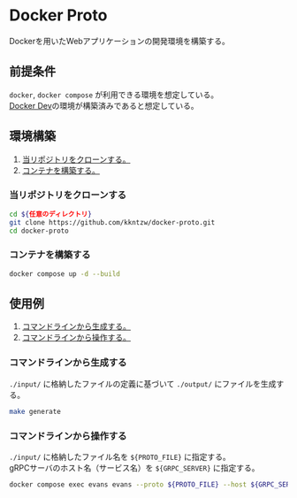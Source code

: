 # Docker Proto
Dockerを用いたWebアプリケーションの開発環境を構築する。  

## 前提条件
`docker`, `docker compose` が利用できる環境を想定している。  
[Docker Dev](https://github.com/kkntzw/docker-dev)の環境が構築済みであると想定している。  

## 環境構築
1. [当リポジトリをクローンする。](#当リポジトリをクローンする)
1. [コンテナを構築する。](#コンテナを構築する)

### 当リポジトリをクローンする
```bash
cd ${任意のディレクトリ}
git clone https://github.com/kkntzw/docker-proto.git
cd docker-proto
```

### コンテナを構築する
```bash
docker compose up -d --build
```

## 使用例
1. [コマンドラインから生成する。](#コマンドラインから生成する)
1. [コマンドラインから操作する。](#コマンドラインから操作する)

### コマンドラインから生成する
`./input/` に格納したファイルの定義に基づいて `./output/` にファイルを生成する。  

```bash
make generate
```

### コマンドラインから操作する
`./input/` に格納したファイル名を `${PROTO_FILE}` に指定する。  
gRPCサーバのホスト名（サービス名）を `${GRPC_SERVER}` に指定する。  

```bash
docker compose exec evans evans --proto ${PROTO_FILE} --host ${GRPC_SERVER} repl
```
